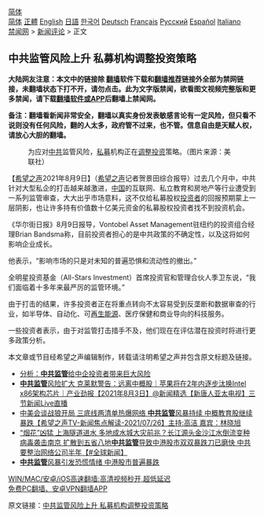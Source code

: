  <!-- 面包屑导航 --> <div class="breadcrumb"><!-- GTranslate: https://gtranslate.io/ -->  <div class="switcher notranslate">  <div class="selected">  <a href="#" onclick="return false;"> 简体</a>  </div>  <div class="option">  <a href="https://www.bannedbook.org" onclick="doGTranslate('zh-CN|zh-CN');jQuery('div.switcher div.selected a').html(jQuery(this).html());return false;" title="简体中文" class="nturl selected"> 简体</a>  <a href="https://www.bannedbook.org/zh-tw/" onclick="doGTranslate('zh-CN|zh-TW');jQuery('div.switcher div.selected a').html(jQuery(this).html());return false;" title="繁體中文" class="nturl"> 正體</a>  <a href="https://www.bannedbook.org/en/" onclick="doGTranslate('zh-CN|en');jQuery('div.switcher div.selected a').html(jQuery(this).html());return false;" title="English" class="nturl"> English</a>  <a href="https://www.bannedbook.org/ja/" onclick="doGTranslate('zh-CN|ja');jQuery('div.switcher div.selected a').html(jQuery(this).html());return false;" title="日本語" class="nturl"> 日語</a>  <a href="https://www.bannedbook.org/ko/" onclick="doGTranslate('zh-CN|ko');jQuery('div.switcher div.selected a').html(jQuery(this).html());return false;" title="한국어" class="nturl"> 한국어</a>  <a href="https://www.bannedbook.org/de/" onclick="doGTranslate('zh-CN|de');jQuery('div.switcher div.selected a').html(jQuery(this).html());return false;" title="Deutsch" class="nturl"> Deutsch</a>  <a href="https://www.bannedbook.org/fr/" onclick="doGTranslate('zh-CN|fr');jQuery('div.switcher div.selected a').html(jQuery(this).html());return false;" title="Français" class="nturl"> Français</a>  <a href="https://www.bannedbook.org/ru/" onclick="doGTranslate('zh-CN|ru');jQuery('div.switcher div.selected a').html(jQuery(this).html());return false;" title="Русский" class="nturl"> Русский</a>  <a href="https://www.bannedbook.org/es/" onclick="doGTranslate('zh-CN|es');jQuery('div.switcher div.selected a').html(jQuery(this).html());return false;" title="Español" class="nturl"> Español</a>  <a href="https://www.bannedbook.org/it/" onclick="doGTranslate('zh-CN|it');jQuery('div.switcher div.selected a').html(jQuery(this).html());return false;" title="Italiano" class="nturl"> Italiano</a>  </div>  </div>      <div class='breadcrumb-sub'><!-- Breadcrumb NavXT 6.3.0 --> <a href="https://www.bannedbook.org/" class="home">禁闻网</a> &gt; <a href="https://www.bannedbook.org/bnews/comments/" class="category">新闻评论</a> &gt; 正文</div></div><h2>中共监管风险上升 私募机构调整投资策略</h2> <p class="notice"><b>大陆网友注意：本文中的链接除 <a href="https://github.com/bannedbook/fanqiang" >翻墙</a>软件下载和<a href="https://github.com/killgcd/justmysocks/blob/master/README.md">翻墙推荐</a>链接外全部为禁网链接，未翻墙状态下打不开，请勿点击。此为文字版禁闻，欲看图文视频完整版和更多禁闻，请下载<a href="https://github.com/bannedbook/fanqiang">翻墙软件或APP</a>后翻墙上禁闻网。</p><p>备注：翻墙看新闻非常安全，翻墙以真实身份发表敏感言论有一定风险，但只看不说则没有任何风险，翻的人太多，政府管不过来，也不管。信息自由是天赋人权，请放心大胆的翻墙。</b></p>  <div class="entry"> <figure><figcaption>为应对<a href="https://www.bannedbook.org/bnews/tag/%e4%b8%ad%e5%85%b1/" class="st_tag internal_tag" rel="tag" title="标签 中共 下的日志">中共</a>监管风险，<a href="https://www.bannedbook.org/bnews/tag/%E7%A7%81%E5%8B%9F/" class="st_tag internal_tag" rel="tag" title="标签 私募 下的日志">私募</a>机构正在<a href="https://www.bannedbook.org/bnews/tag/%E8%B0%83%E6%95%B4/" class="st_tag internal_tag" rel="tag" title="标签 调整 下的日志">调整</a><a href="https://www.bannedbook.org/bnews/tag/%e6%8a%95%e8%b5%84/" class="st_tag internal_tag" rel="tag" title="标签 投资 下的日志">投资</a>策略。（图片来源：美联社）</figcaption></figure> <p>【<span class='wp_keywordlink_affiliate'><a href="https://www.soundofhope.org" title="希望之声" target="_blank">希望之声</a></span>2021年8月9日】（<a href="https://www.bannedbook.org/bnews/tag/%e5%b8%8c%e6%9c%9b%e4%b9%8b%e5%a3%b0/" class="st_tag internal_tag" rel="tag" title="标签 希望之声 下的日志">希望之声</a>记者贺景田综合报导）过去几个月中，中共针对大型私企的打击越来越激进，<span class='wp_keywordlink_affiliate'><a href="https://www.bannedbook.org/" title="中国" target="_blank">中国</a></span>的互联网、私立教育和房地产等行业遭受到一系列监管审查，大大出乎市场意料，这不仅给私募股权<a href="https://www.bannedbook.org/bnews/tag/%e6%8a%95%e8%b5%84%e8%80%85/" class="st_tag internal_tag" rel="tag" title="标签 投资者 下的日志">投资者</a>的回报预期蒙上一层阴影，也让许多持有价值数十亿美元资金的私募股权投资者找不到投资机会。</p> <p>《华尔街日报》8月9日报导，Vontobel Asset Management驻纽约的投资组合经理Brian Bandsma称，目前投资者担心的是中共政策的不确定性，以及这将如何影响企业成长。</p>  <p>他表示，“影响市场的只是对未知的普遍恐惧和流动性的撤出。”</p> <p>全明星投资基金（All-Stars Investment）首席投资官和管理合伙人季卫东说，“我们面临着十多年来最严厉的监管环境。”</p>  <p>由于打击的结果，许多投资者正在将重点转向不太容易受到反垄断和数据审查的行业，如半导体、自动化、可<a href="https://www.bannedbook.org/bnews/tag/%E5%86%8D%E7%94%9F%E8%83%BD%E6%BA%90/" class="st_tag internal_tag" rel="tag" title="标签 再生能源 下的日志">再生能源</a>、医疗保健和商业导向的科技服务。</p> <p>一些投资者表示，由于对监管打击措手不及，他们现在在评估潜在投资时将进行更多政策分析。</p>  <p>本文章或节目经希望之声编辑制作，转载请注明希望之声并包含原文标题及链接。 </p> <ul class='op-related-articles' title='相关阅读'> <li><a href='https://www.bannedbook.org/bnews/finance/20210805/1600497.html' target='_blank'>分析：<b>中共监管</b>给中企投资者带来巨大风险</a></li> <li><a href='https://www.bannedbook.org/bnews/bannedvideo/20210803/1599378.html' target='_blank'><b>中共监管</b>风险扩大 克莱默警告：远离中概股｜苹果将在2年内逐步汰换Intel x86架构芯片｜产业劲报【2021年8月3日】@新闻精选【新唐人亚太电视】三节新闻Live直播</a></li> <li><a href='https://www.bannedbook.org/bnews/comments/20210727/1594838.html' target='_blank'>中美会谈战狼开局 三底线两清单热爆网络 <b>中共监管</b>风暴持续   中概教育股继续暴跌【希望之声TV-新闻焦点解读-2021/07/26】主持:高洁  嘉宾：林晓旭</a></li> <li><a href='https://www.bannedbook.org/bnews/bannedvideo/20210727/1594825.html' target='_blank'>“烟花”凶猛 上海隧道进水 多地成水城大灾前兆？长江源头金沙江水倒流变种病毒袭击南京 扩散到五省八地<b>中共监管</b>导致中港股市双双暴跌刀已磨快 中共要整治网络公司半年【#全球新闻】</a></li> <li><a href='https://www.bannedbook.org/bnews/comments/20210727/1594681.html' target='_blank'><b>中共监管</b>风暴引发恐慌情绪 中港股市普遍暴跌</a></li> </ul> <p class="texttj"> <a href="https://github.com/bannedbook/fanqiang/wiki/V2ray%E6%9C%BA%E5%9C%BA" target="_blank">WIN/MAC/安卓/iOS高速翻墙:高清视频秒开,超低延迟</a><br/> <a href="https://github.com/bannedbook/fanqiang/wiki/%E7%A6%81%E9%97%BB%E7%BD%91%E5%AE%89%E5%8D%93%E7%BF%BB%E5%A2%99%E6%96%B0%E9%97%BBAPP" target="_blank">免费PC翻墙、安卓VPN翻墙APP</a></p> <p>原文链接：<a class="src_link"  href="https://www.soundofhope.org/post/533822" target="_blank">中共监管风险上升 私募机构调整投资策略</a></p><a name='sharetosocial'></a>  <div style="margin-bottom:5px;padding-bottom:5px;clear:both"> <div id="archive-pix-1" class="banner-ads"> <!-- AuctionX Display platform tag START --> <div id="26318x728x90x621x_ADSLOT2" clicktrack="%%CLICK_URL_ESC%%"></div> <!-- AuctionX Display platform tag END --> </div> <div id="archive-pix-2" class="banner-ads"> <!-- AuctionX Display platform tag START --> <div id="26315x300x250x621x_ADSLOT2" clicktrack="%%CLICK_URL_ESC%%"></div> <!-- AuctionX Display platform tag END --> </div> </div>  <div id="archive-pix-1" class="banner-ads"> <!-- AuctionX Display platform tag START --> <div id="26318x728x90x621x_ADSLOT3" clicktrack="%%CLICK_URL_ESC%%"></div> <!-- AuctionX Display platform tag END --> </div> </div><!--END ENTRY--> 